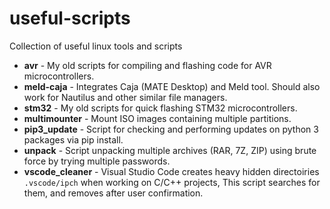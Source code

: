 # useful-scripts
Collection of useful linux tools and scripts

* **avr** - My old scripts for compiling and flashing code for AVR microcontrollers.
* **meld-caja** - Integrates Caja (MATE Desktop) and Meld tool. Should also work for Nautilus and other similar file managers.
* **stm32** - My old scripts for quick flashing STM32 microcontrollers.
* **multimounter** - Mount ISO images containing multiple partitions.
* **pip3_update** - Script for checking and performing updates on python 3 packages via pip install.
* **unpack** - Script unpacking multiple archives (RAR, 7Z, ZIP) using brute force by trying multiple passwords.
* **vscode_cleaner** - Visual Studio Code creates heavy hidden directoiries `.vscode/ipch` when working on C/C++ projects, This script searches for them, and removes after user confirmation. 
